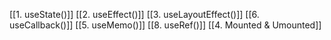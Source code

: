 [[1. useState()]]
[[2. useEffect()]]
[[3. useLayoutEffect()]]
[[6. useCallback()]]
[[5. useMemo()]]
[[8. useRef()]]
[[4. Mounted & Umounted]]
